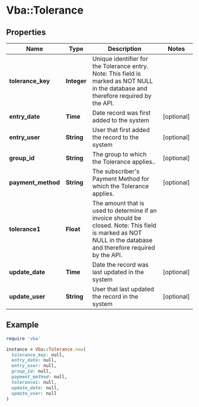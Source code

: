 # Vba::Tolerance

## Properties

| Name | Type | Description | Notes |
| ---- | ---- | ----------- | ----- |
| **tolerance_key** | **Integer** | Unique identifier for the Tolerance entry. Note: This field is marked as NOT NULL in the database and therefore required by the API. |  |
| **entry_date** | **Time** | Date record was first added to the system | [optional] |
| **entry_user** | **String** | User that first added the record to the system | [optional] |
| **group_id** | **String** | The group to which the Tolerance applies.. | [optional] |
| **payment_method** | **String** | The subscriber&#39;s Payment Method for which the Tolerance applies. | [optional] |
| **tolerance1** | **Float** | The amount that is used to determine if an invoice should be closed. Note: This field is marked as NOT NULL in the database and therefore required by the API. |  |
| **update_date** | **Time** | Date the record was last updated in the system | [optional] |
| **update_user** | **String** | User that last updated the record in the system | [optional] |

## Example

```ruby
require 'vba'

instance = Vba::Tolerance.new(
  tolerance_key: null,
  entry_date: null,
  entry_user: null,
  group_id: null,
  payment_method: null,
  tolerance1: null,
  update_date: null,
  update_user: null
)
```

